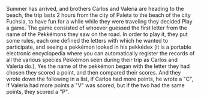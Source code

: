 ﻿Summer has arrived, and brothers Carlos and Valeria are heading to the beach,
the trip lasts 2 hours from the city of Paleta to the beach of the city
Fuchsia, to have fun for a while while they were traveling they decided
Play a game. The game consisted of whoever guessed the first letter
from the name of the Pekkémons they saw on the road.
In order to play it, they put some rules, each one defined the letters
with which he wanted to participate, and seeing a pekkémon looked in his
pekkédex (it is a portable electronic encyclopedia where you can
automatically register the records of all the various species
Pekkémon seen during their trip as Carlos and Valeria do.), Yes
the name of the pekkémon began with the letter they had
chosen they scored a point, and then compared their
scores.
And they wrote down the following in a list, if Carlos had more points, he
wrote a "C", if Valeria had more points a "V" was scored,
but if the two had the same points, they scored a "P".
